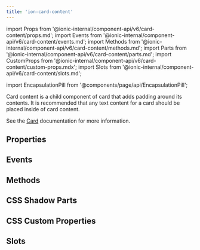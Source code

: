 ```yaml
---
title: 'ion-card-content'
---
```


import Props from '@ionic-internal/component-api/v6/card-content/props.md';
import Events from '@ionic-internal/component-api/v6/card-content/events.md';
import Methods from '@ionic-internal/component-api/v6/card-content/methods.md';
import Parts from '@ionic-internal/component-api/v6/card-content/parts.md';
import CustomProps from '@ionic-internal/component-api/v6/card-content/custom-props.mdx';
import Slots from '@ionic-internal/component-api/v6/card-content/slots.md';

import EncapsulationPill from '@components/page/api/EncapsulationPill';

Card content is a child component of card that adds padding around its contents. It is recommended that any text content for a card should be placed inside of card content.

See the [Card](./card) documentation for more information.

## Properties

<Props />

## Events

<Events />

## Methods

<Methods />

## CSS Shadow Parts

<Parts />

## CSS Custom Properties

<CustomProps />

## Slots

<Slots />
